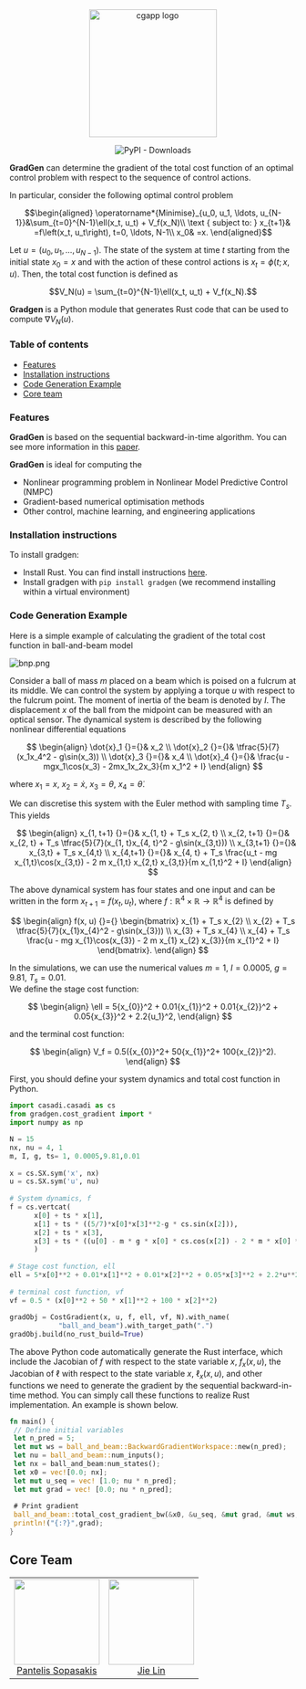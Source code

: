 
  
    
<div align="center">    
 <img alt="cgapp logo" src="https://i.postimg.cc/G3M2szz5/Logo-Makr-4z-HKa0.png" width="224px"/><br/>    
    
    
![PyPI - Downloads](https://img.shields.io/pypi/dm/gradgen?color=blue&style=flat-square)    
    
</div>    
    
**GradGen** can determine the gradient of the total cost function of an optimal control problem with respect to the sequence of control actions.  
  
In particular, consider the following optimal control problem  
  
$$\begin{aligned}  
\operatorname*{Minimise}_{u_0, u_1, \ldots, u_{N-1}}&\sum_{t=0}^{N-1}\ell(x_t, u_t) + V_f(x_N)\\  
\text { subject to: } x_{t+1}& =f\left(x_t, u_t\right), t=0, \ldots, N-1\\  
x_0& =x.  
\end{aligned}$$  
  
Let $u=(u_0, u_1, \ldots, u_{N-1})$. The state of the system at time $t$ starting from the initial state $x_0=x$ and with the action of these control actions is $x_t = \phi(t; x, u)$. Then, the total cost function is defined as   
  
$$V_N(u) = \sum_{t=0}^{N-1}\ell(x_t, u_t) + V_f(x_N).$$  
  
**Gradgen** is a Python module that generates Rust code that can be used to compute $\nabla V_N(u)$.  
  
  
### Table of contents      
  
- [Features](#features)  
- [Installation instructions](#installation-instructions)    
- [Code Generation Example](#code-generation-example)    
- [Core team](#core-team)    
    
    
### Features   
**GradGen** is based on the sequential backward-in-time algorithm. You can see more information in this [paper]().    
    
**GradGen** is ideal for computing the     
  
- Nonlinear programming problem in Nonlinear Model Predictive Control (NMPC)    
- Gradient-based numerical optimisation methods     
- Other control, machine learning, and engineering applications    
    
    
    
### Installation instructions   

To install gradgen:      

- Install Rust. You can find install instructions [here](https://www.rust-lang.org).    
- Install gradgen with `pip install gradgen` (we recommend installing within a virtual environment)      


### Code Generation Example   

Here is a simple example of calculating the gradient of the total cost function in ball-and-beam model

![bnp.png](https://i.postimg.cc/ydfNFBYQ/bnp.png)

Consider a ball of mass $m$ placed on a beam which is poised on a fulcrum at its middle. We can control the system by applying a torque $u$ with respect to the fulcrum point. The moment of inertia of the beam is denoted by $I$. The displacement $x$ of the ball from the midpoint can be measured with an optical sensor. The dynamical system is described by the following nonlinear differential equations  
  
$$
\begin{align}  
\dot{x}_1 {}={}& x_2  
\\  
\dot{x}_2 {}={}& \tfrac{5}{7}(x_1x_4^2 - g\sin(x_3))  
\\  
\dot{x}_3 {}={}& x_4  
\\  
\dot{x}_4 {}={}& \frac{u - mgx_1\cos(x_3) - 2mx_1x_2x_3}{m x_1^2 + I}  
\end{align}  
$$
  
where $x_1=x$, $x_2=\dot{x}$, $x_3=\theta$, $x_4 = \dot{\theta}$.   

We can discretise this system with the Euler method with sampling time $T_s$. This yields

$$
\begin{align}  
x_{1, t+1} {}={}& x_{1, t} + T_s x_{2, t}  
\\  
x_{2, t+1} {}={}& x_{2, t} + T_s \tfrac{5}{7}(x_{1, t}x_{4, t}^2 - g\sin(x_{3,t}))  
\\  
x_{3,t+1} {}={}& x_{3,t} + T_s x_{4,t}  
\\  
x_{4,t+1} {}={}& x_{4, t} + T_s \frac{u_t - mg x_{1,t}\cos(x_{3,t}) - 2 m x_{1,t} x_{2,t} x_{3,t}}{m x_{1,t}^2 + I}  
\end{align}  
$$

The above dynamical system has four states and one input and can be written in the form $x_{t+1} = f(x_t, u_t)$, where $f:\mathbb{R}^4 \times \mathbb{R} \to \mathbb{R}^4$ is defined by

$$
\begin{align}  
    f(x, u)  
    {}={}  
    \begin{bmatrix}  
    x_{1} + T_s x_{2}  
    \\  
    x_{2} + T_s \tfrac{5}{7}(x_{1}x_{4}^2 - g\sin(x_{3}))  
    \\  
     x_{3} + T_s x_{4}  
     \\  
     x_{4} + T_s \frac{u - mg x_{1}\cos(x_{3}) - 2 m x_{1} x_{2} x_{3}}{m x_{1}^2 + I}  
    \end{bmatrix}.  
\end{align} 
$$

In the simulations, we can use the numerical values $m = 1$, $I = 0.0005$, $g = 9.81$, $T_s = 0.01$.  
We define the stage cost function:

$$   
\begin{align}  
\ell =  5{x_{0}}^2  +  0.01{x_{1}}^2 +  0.01{x_{2}}^2 +  0.05{x_{3}}^2 +  2.2{u_1}^2,
\end{align} 
$$

and the terminal cost function:

$$
\begin{align}  
V_f = 0.5({x_{0}}^2+ 50{x_{1}}^2+ 100{x_{2}}^2).    
\end{align} 
$$

  
  
First, you should define your system dynamics and total cost function in Python.    
    
    
```python 
import casadi.casadi as cs 
from gradgen.cost_gradient import * 
import numpy as np 

N = 15   
nx, nu = 4, 1      
m, I, g, ts= 1, 0.0005,9.81,0.01      
      
x = cs.SX.sym('x', nx)      
u = cs.SX.sym('u', nu)      
      
# System dynamics, f      
f = cs.vertcat(      
      x[0] + ts * x[1],      
      x[1] + ts * ((5/7)*x[0]*x[3]**2-g * cs.sin(x[2])),      
      x[2] + ts * x[3],      
      x[3] + ts * ((u[0] - m * g * x[0] * cs.cos(x[2]) - 2 * m * x[0] * x[1] * x[2] ) / (m*x[0]**2+I))
      )      
      
# Stage cost function, ell      
ell = 5*x[0]**2 + 0.01*x[1]**2 + 0.01*x[2]**2 + 0.05*x[3]**2 + 2.2*u**2      
      
# terminal cost function, vf      
vf = 0.5 * (x[0]**2 + 50 * x[1]**2 + 100 * x[2]**2)        
 
gradObj = CostGradient(x, u, f, ell, vf, N).with_name(      
            "ball_and_beam").with_target_path(".")      
gradObj.build(no_rust_build=True)      
``` 
The above Python code automatically generate the Rust interface, which include the Jacobian of $f$ with respect to the state variable $x$, $f_{x}(x, u)$, the Jacobian of $\ell$ with respect to the state variable $x$, $\ell_{x}(x, u)$, and other functions we need to generate the gradient by the sequential backward-in-time method.
You can simply call these functions to realize Rust implementation.
An example is shown below. 
    
```rust 
fn main() {       
 // Define initial variables    
 let n_pred = 5; 
 let mut ws = ball_and_beam::BackwardGradientWorkspace::new(n_pred);      
 let nu = ball_and_beam::num_inputs();      
 let nx = ball_and_beam:num_states();      
 let x0 = vec![0.0; nx];      
 let mut u_seq = vec! [1.0; nu * n_pred];      
 let mut grad = vec! [0.0; nu * n_pred];      
        
 # Print gradient     
 ball_and_beam::total_cost_gradient_bw(&x0, &u_seq, &mut grad, &mut ws, n_pred); 
 println!("{:?}",grad); 
} 
```
  
    
## Core Team    
 <table>    
  <tbody>    
    <tr>    
      <td align="center" valign="top">    
        <img width="150" height="150" src="https://github.com/alphaville.png?s=100">    
        <br>    
        <a href="https://alphaville.github.io">Pantelis Sopasakis</a>     
      </td>    
      <td align="center" valign="top">    
        <img width="150" height="150" src="https://github.com/inLimonL.png?s=100">    
        <br>    
        <a href="https://github.com/inLimonL">Jie Lin</a>         
      </td>    
     </tr>    
  </tbody>    
</table>
